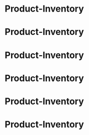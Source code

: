# Product-Inventory
# Product-Inventory
# Product-Inventory
# Product-Inventory
# Product-Inventory
# Product-Inventory
